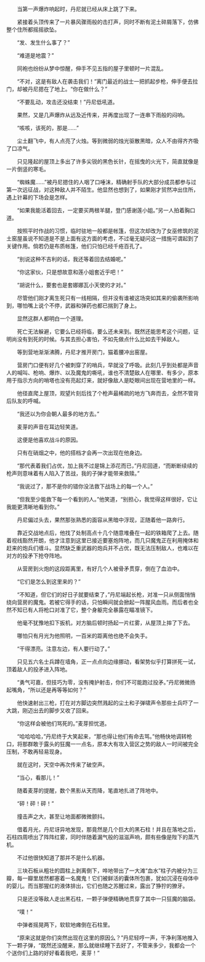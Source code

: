 　　当第一声爆炸响起时，丹尼就已经从床上跳了下来。

　　紧接着头顶传来了一片暴风骤雨般的击打声，同时不断有泥土碎屑落下，仿佛整个住所都摇摇欲坠。

　　“发、发生什么事了？”

　　“难道是地震？”

　　同袍也纷纷从梦中惊醒，伸手不见五指的屋子里顿时一片混乱。

　　“不对，这是有敌人在袭击我们！”离门最近的战士一把抓起步枪，伸手便去拉门，却被丹尼摁在了地上。“你在做什么？”

　　“不要乱动，攻击还没结束！”丹尼低吼道。

　　果然，又是几声爆炸从远及近传来，并再度出现了一连串下雨般的闷响。

　　“咳咳，该死的，那是……”

　　尘土翻飞中，有人点亮了火烛。等到微弱的烛光驱散黑暗，众人不由得齐齐吸了口凉气。

　　只见隆起的屋顶上多出了许多尖锐的黑色长针，在摇曳的火光下，简直就像是一片倒竖的寒毛。

　　“蜘蛛魔……”被丹尼摁住的人咽了口唾沫，精确射手队的大部分成员都参与过第一次远征战，对这种敌人并不陌生。他显然也想到了，如果刚才贸然冲出住所，遇上针幕的下场会是怎样。

　　“如果我能活着回去，一定要买两根羊腿，登门感谢莲小姐。”另一人拍着胸口道。

　　按照平时作战的习惯，临时驻地一般都是帐篷，但这次却改为了女巫修筑的泥土窑屋虽说不知道是不是上面有这方面的考虑，不过毫无疑问这一措施可谓起到了关键作用。倘若仍是布质帐篷，他们只怕已经千疮百孔了。

　　“别说这种不吉利的话，我还等着回去结婚呢。”

　　“你这家伙，只是想故意和莲小姐套近乎吧！”

　　“胡说什么，要套也是套娜娜瓦小天使的才对。”

　　尽管他们刚才离生死只有一线相隔，但并没有谁被这场突如其来的偷袭所影响到，哪怕嘴上说个不停，武器和弹药也都已揣到了身上。

　　显然这群人都明白一个道理。

　　死亡无法躲避，它要么已经将临，要么还未来到。既然还能思考这个问题，证明尚没有到死的时候。与其去担心害怕，不如先做点什么比如去干掉敌人。

　　等到营地渐渐沸腾，丹尼才推开房门，猫着腰冲出窑屋。

　　营房门口便有好几个被刺穿了的哨兵，早就没了呼吸。此刻几乎到处都是声音人的喊叫、枪响、爆炸、以及魔鬼的嘶吼，谁也不清楚敌人在哪里、有多少，原本用于指示方向的哨塔也没有亮起灯来，就好像敌人是眨眼间出现在营地里的一样。

　　他径直爬上屋顶，观望片刻后找了个枪声最稀疏的地方飞奔而去，全然不管背后队友的呼喊。

　　“我还以为你会朝人最多的地方去。”

　　麦芽的声音在耳边轻笑道。

　　这便是他喜欢战斗的原因。

　　只有在硝烟之中，他的搭档才会再一次出现在他身边。

　　“那代表着我们占优，加上我不过是锦上添花而已，”丹尼回道，“而断断续续的枪声则意味着有人陷入了苦战，我的子弹才能带来救赎。”

　　“我说过了，那不是你的错你没法救下战场上的每一个人。”

　　“但我至少能救下每一个看到的人。”他笑道，“别担心，我觉得这样很好，它让我能更清晰地看到你。”

　　丹尼偏过头去，果然那张熟悉的面容从黑暗中浮现，正随着他一路奔行。

　　靠近交战地点后，他找了处制高点十几个随意堆叠在一起的铁箱爬了上去。随着视线豁然开朗，他才注意到这里已接近要塞炮阵地，而几只魔鬼正在利用掩体和赶来的炮兵们缠斗。显然缺乏重武器的炮兵并不占优，既无法压制敌人，也难以在对方的投矛下抢夺阵地。

　　从营房到火炮的这段距离里，有好几个人被骨矛贯穿，倒在了血泊中。

　　“它们是怎么到这里来的？”

　　“不知道，但它们的好日子就要结束了，”丹尼端起长枪，对准一只从侧面悄悄绕向营房的魔鬼。若被它得手的话，只怕瞬间就会掀起一阵腥风血雨。而后者也全然不知已有人将枪口对准了它，整个身躯完全暴露在瞄准镜下。

　　他毫不犹豫地扣下扳机，对方脑后顿时扬起一片红雾，从屋顶上摔了下去。

　　哪怕只有月光为他照明，一百米的距离他也绝不会失手。

　　“干得漂亮。注意左边，有人要行动了。”

　　只见五六名士兵蹲在墙角，正一点点向边缘挪动，看架势似乎打算拼死一试，顶着敌人的投矛进入阵地。

　　“勇气可嘉，但技巧为零，没有掩护射击，你们不可能跑过投矛。”丹尼微微扬起嘴角，“所以还是再等等如何？”

　　他快速射出三枪，打在对方脚边突然溅起的尘土和子弹啸声令那些士兵吓了一大跳，刚迈出去的脚步又收了回来。

　　“你这样会被他们骂死的。”麦芽担忧道。

　　“哈哈哈哈，”丹尼终于大笑起来，“那也得让他们有命去骂。”他畅快地调转枪口，将那群敢于露头的狂魔一一点名，原本大有攻入营区之势的敌人一时间被完全压制，不敢再轻易现身。

　　就在这时，天空中再次传来了破空声。

　　“当心，看那儿！”

　　随着麦芽的提醒，数个黑影从天而降，笔直地扎进了阵地中。

　　“砰！砰！砰！”

　　撞击声之大，甚至让地面都微微颤抖。

　　借着月光，丹尼讶异地发现，那竟然是几个巨大的黑石柱！并且在落地之后，石柱四周喷出了阵阵红雾，同时伴随着漏气般的滋滋声响，颇有些像是陛下的蒸汽机。

　　不过他很快知道了那并不是什么机器。

　　三块石板从粗壮的圆柱上剥离倒下，哗地带出了一大滩“血水”柱子内被分为三瓣，每一瓣里居然都塞着一名魔鬼！它们被鲜活的囊体所包裹，犹如沉浸在母体中的婴儿。而当那猩红的液体排出，它们也随之苏醒过来，露出了狰狞的獠牙。

　　只是还没等敌人走出黑石柱，一颗子弹便精确地贯穿了其中一只狂魔的脑袋。

　　“噗！”

　　中弹者摇晃两下，软软地瘫倒在石柱里。

　　“原来这就是你们突然出现在这里的原因么？”丹尼轻哼一声，干净利落地推入下一颗子弹，“既然还没醒来，那么就继续睡下去好了，不管来多少，我都会一个个送你们上路的好好看着我吧，麦芽！”
